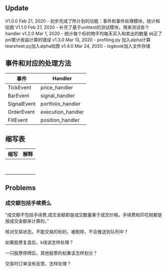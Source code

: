 
## Update
V1.0.0
Feb 21, 2020 - 初步完成了所计划的功能：事件和事件处理模块，统计和绘图
V1.1.0
Feb 27, 2020 - 补充了基于unittest的测试模块，用来测试各个handler
v1.2.0
Mar 1, 2020 - 统计每个标的物平均每天买入和卖出的数量
			  纠正了pnl累计收益计算的错误
v1.3.0
Mar 13, 2020 - profiling.py 加入alpha计算
tearsheet.py加入alpha绘图
v1.4.0
Mar 24, 2020 - logbook加入文件存储






## 事件和对应的处理方法

| 事件           | Handler      |
| -------------- | ------------ |
| TickEvent      | price_handler |
| BarEvent       | signal_handler     |
| SignalEvent    | portfolio_handler    |
| OrderEvent | execution_handler     |
| FillEvent     | position_handler     |


## 缩写表

| 缩写 | 解释 |
| ---- | ---- |
|      |      |
|      |      |
|      |      |
|      |      |
|      |      |
|      |      |
|      |      |
|      |      |





## Problems
### 成交额包括手续费么
“成交额不包括手续费,成交金额即是成交数量乘于成交价格。手续费和印花税都是按成交金额来计算的。”

核对交易状态，不能交易的标的，被剔除，不会推送到队列中？

如果股票复盘后，k线该怎样处理？

一只股票停牌后，其他股票的权重该怎样划分？

交易时订单没有反馈，怎样处理？





